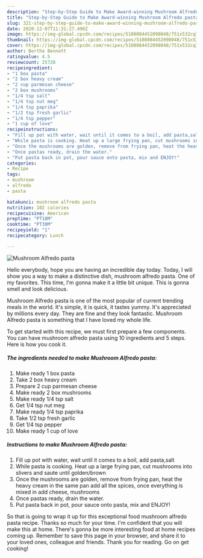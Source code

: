 ```yaml
---
description: "Step-by-Step Guide to Make Award-winning Mushroom Alfredo pasta"
title: "Step-by-Step Guide to Make Award-winning Mushroom Alfredo pasta"
slug: 321-step-by-step-guide-to-make-award-winning-mushroom-alfredo-pasta
date: 2020-12-07T11:31:27.496Z
image: https://img-global.cpcdn.com/recipes/5108084452098048/751x532cq70/mushroom-alfredo-pasta-recipe-main-photo.jpg
thumbnail: https://img-global.cpcdn.com/recipes/5108084452098048/751x532cq70/mushroom-alfredo-pasta-recipe-main-photo.jpg
cover: https://img-global.cpcdn.com/recipes/5108084452098048/751x532cq70/mushroom-alfredo-pasta-recipe-main-photo.jpg
author: Bertha Bennett
ratingvalue: 4.5
reviewcount: 25728
recipeingredient:
- "1 box pasta"
- "2 box heavy cream"
- "2 cup parmesan cheese"
- "2 box mushrooms"
- "1/4 tsp salt"
- "1/4 tsp nut meg"
- "1/4 tsp paprika"
- "1/2 tsp fresh garlic"
- "1/4 tsp pepper"
- "1 cup of love"
recipeinstructions:
- "Fill up pot with water, wait until it comes to a boil, add pasta,salt"
- "While pasta is cooking. Heat up a large frying pan, cut mushrooms into slivers and saute until golden/brown"
- "Once the mushrooms are golden, remove from frying pan, heat the heavy cream in the same pan add all the spices, once everything is mixed in add cheese, mushrooms"
- "Once pastas ready, drain the water."
- "Put pasta back in pot, pour sauce onto pasta, mix and ENJOY!"
categories:
- Recipe
tags:
- mushroom
- alfredo
- pasta

katakunci: mushroom alfredo pasta 
nutrition: 102 calories
recipecuisine: American
preptime: "PT18M"
cooktime: "PT30M"
recipeyield: "1"
recipecategory: Lunch

---
```



![Mushroom Alfredo pasta](https://img-global.cpcdn.com/recipes/5108084452098048/751x532cq70/mushroom-alfredo-pasta-recipe-main-photo.jpg)

Hello everybody, hope you are having an incredible day today. Today, I will show you a way to make a distinctive dish, mushroom alfredo pasta. One of my favorites. This time, I'm gonna make it a little bit unique. This is gonna smell and look delicious.

Mushroom Alfredo pasta is one of the most popular of current trending meals in the world. It's simple, it is quick, it tastes yummy. It's appreciated by millions every day. They are fine and they look fantastic. Mushroom Alfredo pasta is something that I have loved my whole life.




To get started with this recipe, we must first prepare a few components. You can have mushroom alfredo pasta using 10 ingredients and 5 steps. Here is how you cook it.

<!--inarticleads1-->

##### The ingredients needed to make Mushroom Alfredo pasta:

1. Make ready 1 box pasta
1. Take 2 box heavy cream
1. Prepare 2 cup parmesan cheese
1. Make ready 2 box mushrooms
1. Make ready 1/4 tsp salt
1. Get 1/4 tsp nut meg
1. Make ready 1/4 tsp paprika
1. Take 1/2 tsp fresh garlic
1. Get 1/4 tsp pepper
1. Make ready 1 cup of love




<!--inarticleads2-->

##### Instructions to make Mushroom Alfredo pasta:

1. Fill up pot with water, wait until it comes to a boil, add pasta,salt
1. While pasta is cooking. Heat up a large frying pan, cut mushrooms into slivers and saute until golden/brown
1. Once the mushrooms are golden, remove from frying pan, heat the heavy cream in the same pan add all the spices, once everything is mixed in add cheese, mushrooms
1. Once pastas ready, drain the water.
1. Put pasta back in pot, pour sauce onto pasta, mix and ENJOY!




So that is going to wrap it up for this exceptional food mushroom alfredo pasta recipe. Thanks so much for your time. I'm confident that you will make this at home. There's gonna be more interesting food at home recipes coming up. Remember to save this page in your browser, and share it to your loved ones, colleague and friends. Thank you for reading. Go on get cooking!
